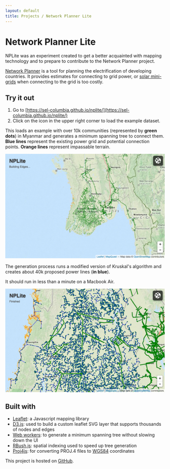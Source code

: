 ```yaml
---
layout: default
title: Projects / Network Planner Lite
---
```



# Network Planner Lite

NPLite was an experiment created to get a better acquainted with mapping technology and to prepare to contribute to the Network Planner project.

[Network Planner](http://networkplanner.modilabs.org/) is a tool for planning the electrification of developing countries. It provides estimates for connecting to grid power, or [solar mini-grids](http://sharedsolar.org/) when connecting to the grid is too costly.

## Try it out

1. Go to [https://sel-columbia.github.io/nplite/](https://sel-columbia.github.io/nplite/)
2. Click on the icon in the upper right corner to load the example dataset.

This loads an example with over 10k communities (represented by **green dots**) in Myanmar and generates a minimum spanning tree to connect them. **Blue lines** represent the existing power grid and potential connection points. **Orange lines** represent impassable terrain.

![building edges](/images/projects_nplite1.png)

The generation process runs a modified version of Kruskal's algorithm and creates about 40k proposed power lines (**in blue**).

It should run in less than a minute on a Macbook Air.

![Finished building network](/images/projects_nplite2.png)


## Built with

- [Leaflet](http://leafletjs.com/): a Javascript mapping library
- [D3.js](http://d3js.org/): used to build a custom leaflet SVG layer that supports thousands of nodes and edges
- [Web workers](https://developer.mozilla.org/en-US/docs/Web/API/Web_Workers_API/Using_web_workers): to generate a minimum spanning tree without slowing down the UI
- [RBush.js](https://github.com/mourner/rbush): spatial indexing used to speed up tree generation
- [Proj4js](http://proj4js.org/): for converting PROJ.4 files to [WGS84](https://en.wikipedia.org/wiki/World_Geodetic_System#A_new_World_Geodetic_System:_WGS_84) coordinates

This project is hosted on [GitHub](https://github.com/SEL-Columbia/nplite).
